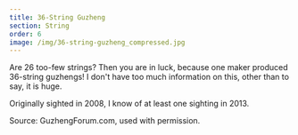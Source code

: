 ```yaml
---
title: 36-String Guzheng
section: String
order: 6
image: /img/36-string-guzheng_compressed.jpg
---
```

Are 26 too-few strings? Then you are in luck, because one maker produced 36-string guzhengs! I don't have too much information on this, other than to say, it is huge.



Originally sighted in 2008, I know of at least one sighting in 2013.



Source: GuzhengForum.com, used with permission.
